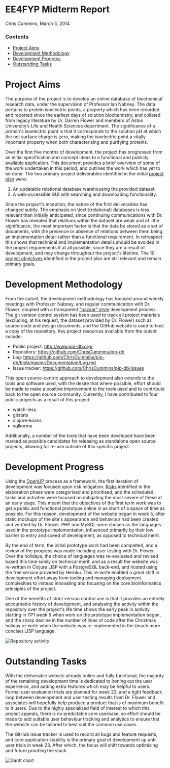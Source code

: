 # EE4FYP Midterm Report

Chris Cummins, March 5, 2014.

### Contents

- [Project Aims](#project-aims)
- [Development Methodology](#development-methodology)
- [Development Progress](#development-progress)
- [Outstanding Tasks](#outstanding-tasks)

# Project Aims

The purpose of the project is to develop an online database of
biochemical research data, under the supervision of Professor Ian
Nabney. The data pertains to protein isoelectric points, a property
which has been recorded and reported since the earliest days of
solution biochemistry, and collated from legacy literature by
Dr. Darren Flower and members of Aston University’s Life and Health
Sciences department. The significance of a protein's isoelectric point
is that it corresponds to the solution pH at which the net surface
charge is zero, making the isoelectric point a vitally important
property when both characterising and purifying proteins.

Over the first five months of development, the project has progressed
from an initial specification and concept ideas to a functional and
publicly available application. This document provides a brief
overview of some of the work undertaken in this period, and outlines
the work which has yet to be done. The two primary project
deliverables identified in the initial
[project plan](https://github.com/ChrisCummins/pip-db/blob/master/Documentation/ProjectPlan.md)
were:

1. An updatable relational database warehousing the provided dataset.
2. A web-accessible GUI with searching and downloading functionality.

Since the project's inception, the nature of the first deliverables
has changed subtly. The emphasis on \textit{relational} databases is
less relevant than initially anticipated, since continuing
communications with Dr. Flower has revealed that relations within the
dataset are weak and of little significance, the most important factor
is that the data be stored as a set of documents, with the presence or
absence of relations between them being an implementation detail
rather than a functional requirement. In retrospect this shows that
technical and implementation details should be avoided in the project
requirements if at all possible, since they are a result of
development, and may change throughout the project's lifetime. The 10
[project objectives](https://github.com/ChrisCummins/pip-db/blob/master/Documentation/ProjectPlan.md#objectives)
identified in the project plan are still relevant and remain primary
goals.

# Development Methodology

From the outset, the development methodology has focused around weekly
meetings with Professor Nabney, and regular communication with
Dr. Flower; coupled with a transparent
["bazaar" style](http://www.catb.org/esr/writings/cathedral-bazaar/)
development process. The git version control system has been used to
track all project materials (excluding, at his request, the dataset
provided by Dr. Flower) such as source code and design documents, and
the GitHub website is used to host a copy of the repository. Key
project resources available from the outset include:

 * Public project: http://www.pip-db.org/
 * Repository: https://github.com/ChrisCummins/pip-db
 * Log: https://github.com/ChrisCummins/pip-db/blob/master/Documentation/Log.md
 * Issue tracker: https://github.com/ChrisCummins/pip-db/issues

This open source-centric approach to development also extends to the
tools and software used, with the desire that where possible, effort
should be made to make a positive improvement to the tools used and to
contribute back to the open source community. Currently, I have
contributed to four public projects as a result of this project:

 * watch-less
 * gitstats
 * clojure-koans
 * sqlkorma

Additionally, a number of the tools that have been developed have been
marked as possible candidates for releasing as standalone open source
projects, allowing for re-use outside of this specific project.

# Development Progress

Using the [OpenUP](http://epf.eclipse.org/wikis/openup/) process as a
framework, the first iteration of development was focused upon risk
mitigation. [Risks](https://github.com/ChrisCummins/pip-db/blob/master/Documentation/ProjectPlan.md#risk-assessment)
identified in the elaboration phase were categorised and prioritised,
and the scheduled tasks and activities were focused on mitigating the
most severe of these at an early stage. This meant that the objectives
of the first term work was to get a public and functional prototype
online in as short of a space of time as possible. For this reason,
development of the website began in week 5, after static mockups of
the site's appearance and behaviour had been created and verified by
Dr. Flower. PHP and MySQL were chosen as the languages used in the
prototype implementation, influenced primarily by their low barrier to
entry and speed of development, as opposed to technical merit.

By the end of term, the initial prototype work had been completed, and
a review of the progress was made including user testing with
Dr. Flower. Over the holidays, the choice of languages was
re-evaluated and revised based this time solely on technical merit,
and as a result the website was re-written in Clojure LISP with a
PostgreSQL back-end, and hosted using the free service provided by
Heroku. This re-write enabled a great shift in development effort away
from tooling and managing deployment complexities to instead
innovating and focusing on the core bioinformatics principles of the
project.

One of the benefits of strict version control use is that it provides
an entirely accountable history of development, and analysing the
activity within the repository over the project's life time shows the
early peak in activity starting in TP1 week 5 when work on the
prototype implementation began, and the sharp decline in the number of
lines of code after the Christmas holiday re-write when the website
was re-implemented in the (much more concise) LISP language.

![Repository activity](https://raw.github.com/ChrisCummins/pip-db/master/Documentation/midterm/assets/activity.png)

# Outstanding Tasks

With the deliverable website already online and fully functional, the
majority of the remaining development time is dedicated to ironing out
the user experience, and adding extra features which may be helpful to
users. Formal user evaluation trials are planned for week 23, and a
tight feedback loop between development and user testing results from
Dr. Flower and associates will hopefully help produce a product that
is of maximum benefit to it users. Due to the highly specialised field
of interest to which this project appeals, there is no predictable
core userbase, so effort should be made to add suitable user behaviour
tracking and analytics to ensure that the website can be tailored to
best suit the common use cases.

The GitHub issue tracker is used to record all bugs and feature
requests, and core application stability is the primary goal of
development up until user trials in week 23. After which, the focus
will shift towards optimising and future proofing the stack.

![Gantt chart](https://raw.github.com/ChrisCummins/pip-db/master/Documentation/midterm/assets/gantt.png)
